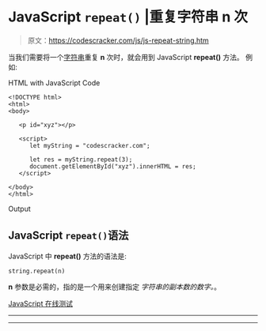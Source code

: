 # JavaScript `repeat()` |重复字符串 n 次

> 原文：<https://codescracker.com/js/js-repeat-string.htm>

当我们需要将一个[字符串](/js/js-strings.htm)重复 **n** 次时，就会用到 JavaScript **repeat()** 方法。 例如:

HTML with JavaScript Code

```
<!DOCTYPE html>
<html>
<body>

   <p id="xyz"></p>

   <script>
      let myString = "codescracker.com";

      let res = myString.repeat(3);
      document.getElementById("xyz").innerHTML = res;
   </script>

</body>
</html>
```

Output

## JavaScript `repeat()`语法

JavaScript 中 **repeat()** 方法的语法是:

```
string.repeat(n)
```

**n** 参数是必需的，指的是一个用来创建指定 *字符串的副本数的数字。*。

[JavaScript 在线测试](/exam/showtest.php?subid=6)

* * *

* * *